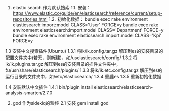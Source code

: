 1. elastic search 作为默认搜索
1.1. 安装：https://www.elastic.co/guide/en/elasticsearch/reference/current/setup-repositories.html
1.2. 初始化数据：
bundle exec rake environment elasticsearch:import:model CLASS='User' FORCE=y
bundle exec rake environment elasticsearch:import:model CLASS='Department' FORCE=y
bundle exec rake environment elasticsearch:import:model CLASS='Kpi' FORCE=y

1.3 安装中文搜索插件(Ubuntu)
1.3.1 将ik/ik.config.tar.gz 解压到es的安装目录的配置文件夹中(若无，则新建)，如/uselasticsearch/config/
1.3.2 将ik/ik.plugins.tar.gz 解压到es的安装目录的插件文件夹中，如/usr/share/elasticsearch/plugins/
1.3.3 将ik/ik.etc.config.tar.gz 解压到es的运行目录的文件夹中，如/etc/elasticsearch/
1.3.4 重启es
1.3.5 重新初始化数据

1.4 安装默认中文插件
1.4.1 bin/plugin install elasticsearch/elasticsearch-analysis-smartcn/2.7.0


2. god 作为sidekiq的监控
2.1 安装 gem install god
